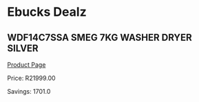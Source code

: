 
# Ebucks Dealz
## WDF14C7SSA SMEG 7KG WASHER DRYER SILVER
[Product Page](https://www.ebucks.com/web/shop/productSelected.do?prodId=1183620027&catId=1196429345)

Price: R21999.00

Savings: 1701.0


	